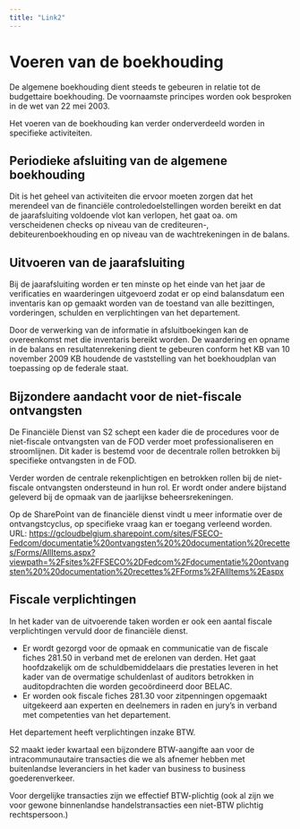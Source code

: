 ```yaml
---
title: "Link2"
---
```

# Voeren van de boekhouding

De algemene boekhouding dient steeds te gebeuren in relatie tot de budgettaire boekhouding. De voornaamste principes worden ook besproken in de wet van 22 mei 2003.

Het voeren van de boekhouding kan verder onderverdeeld worden in specifieke activiteiten.

## Periodieke afsluiting van de algemene boekhouding

Dit is het geheel van activiteiten die ervoor moeten zorgen dat het merendeel van de financiële controledoelstellingen worden bereikt en dat de jaarafsluiting voldoende vlot kan verlopen, het gaat oa. om verscheidenen checks op niveau van de crediteuren-, debiteurenboekhouding en op niveau van de wachtrekeningen in de balans.

## Uitvoeren van de jaarafsluiting

Bij de jaarafsluiting worden er ten minste op het einde van het jaar de verificaties en waarderingen uitgevoerd zodat er op eind balansdatum een inventaris kan op gemaakt worden van de toestand van alle bezittingen, vorderingen, schulden en verplichtingen van het departement. 

Door de verwerking van de informatie in afsluitboekingen kan de overeenkomst met die inventaris bereikt worden. De waardering en opname in de balans en resultatenrekening dient te gebeuren conform het KB van 10 november 2009 KB houdende de vaststelling van het boekhoudplan van toepassing op de federale staat.

## Bijzondere aandacht voor de niet-fiscale ontvangsten

De Financiële Dienst van S2 schept een kader die de procedures voor de niet-fiscale ontvangsten van de FOD verder moet professionaliseren en stroomlijnen. Dit kader is bestemd voor de decentrale rollen betrokken bij specifieke ontvangsten in de FOD.

Verder worden de centrale rekenplichtigen en betrokken rollen bij de niet-fiscale ontvangsten ondersteund in hun rol. Er wordt onder andere bijstand geleverd bij de opmaak van de jaarlijkse beheersrekeningen.

Op de SharePoint van de financiële dienst vindt u meer informatie over de ontvangstcyclus, op specifieke vraag kan er toegang verleend worden.  
URL: https://gcloudbelgium.sharepoint.com/sites/FSECO-Fedcom/documentatie%20ontvangsten%20%20documentation%20recettes/Forms/AllItems.aspx?viewpath=%2Fsites%2FFSECO%2DFedcom%2Fdocumentatie%20ontvangsten%20%20documentation%20recettes%2FForms%2FAllItems%2Easpx

## Fiscale verplichtingen

In het kader van de uitvoerende taken worden er ook een aantal fiscale verplichtingen vervuld door de financiële dienst.

* Er wordt gezorgd voor de opmaak en communicatie van de fiscale fiches 281.50 in verband met de erelonen van derden. Het gaat hoofdzakelijk om de schuldbemiddelaars die prestaties leveren in het kader van de overmatige schuldenlast of auditors betrokken in auditopdrachten die worden gecoördineerd door BELAC.
* Er worden ook fiscale fiches 281.30 voor zitpenningen opgemaakt uitgekeerd aan experten en deelnemers in raden en jury’s in verband met competenties van het departement.

Het departement heeft verplichtingen inzake BTW.

S2 maakt ieder kwartaal een bijzondere BTW-aangifte aan voor de intracommunautaire transacties die we als afnemer hebben met buitenlandse leveranciers in het kader van business to business goederenverkeer.

Voor dergelijke transacties zijn we effectief BTW-plichtig (ook al zijn we voor gewone binnenlandse handelstransacties een niet-BTW plichtig rechtspersoon.)
